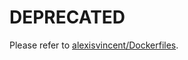 # DEPRECATED

Please refer to [alexisvincent/Dockerfiles](https://github.com/alexisvincent/Dockerfiles).
